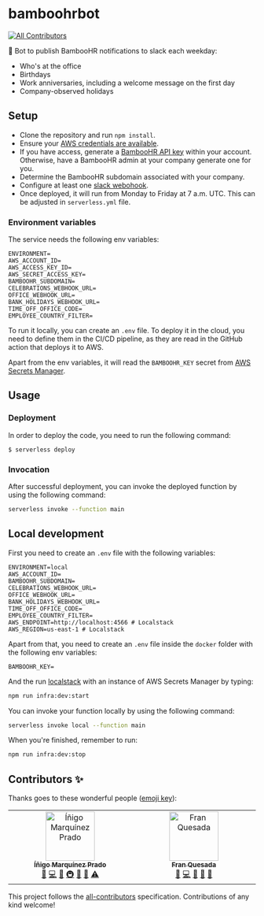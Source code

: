# bamboohrbot
<!-- ALL-CONTRIBUTORS-BADGE:START - Do not remove or modify this section -->
[![All Contributors](https://img.shields.io/badge/all_contributors-2-orange.svg?style=flat-square)](#contributors-)
<!-- ALL-CONTRIBUTORS-BADGE:END -->

🤖 Bot to publish BambooHR notifications to slack each weekday:

- Who's at the office
- Birthdays
- Work anniversaries, including a welcome message on the first day
- Company-observed holidays

## Setup

- Clone the repository and run `npm install`.
- Ensure your [AWS credentials are available](https://serverless.com/framework/docs/providers/aws/guide/credentials/).
- If you have access, generate a [BambooHR API key](https://www.bamboohr.com/api/documentation/) within your account. Otherwise, have a BambooHR admin at your company generate one for you.
- Determine the BambooHR subdomain associated with your company.
- Configure at least one [slack webohook](https://slack.com/apps/manage/custom-integrations).
- Once deployed, it will run from Monday to Friday at 7 a.m. UTC. This can be adjusted in `serverless.yml` file.

### Environment variables

The service needs the following env variables:

```
ENVIRONMENT=
AWS_ACCOUNT_ID=
AWS_ACCESS_KEY_ID=
AWS_SECRET_ACCESS_KEY=
BAMBOOHR_SUBDOMAIN=
CELEBRATIONS_WEBHOOK_URL=
OFFICE_WEBHOOK_URL=
BANK_HOLIDAYS_WEBHOOK_URL=
TIME_OFF_OFFICE_CODE=
EMPLOYEE_COUNTRY_FILTER=
```

To run it locally, you can create an `.env` file. To deploy it in the cloud, you need to define them in the CI/CD pipeline, as they are read in the GitHub action that deploys it to AWS.

Apart from the env variables, it will read the `BAMBOOHR_KEY` secret from [AWS Secrets Manager](https://aws.amazon.com/es/secrets-manager/).

## Usage

### Deployment

In order to deploy the code, you need to run the following command:

```
$ serverless deploy
```

### Invocation

After successful deployment, you can invoke the deployed function by using the following command:

```bash
serverless invoke --function main
```

## Local development

First you need to create an `.env` file with the following variables:

```
ENVIRONMENT=local
AWS_ACCOUNT_ID=
BAMBOOHR_SUBDOMAIN=
CELEBRATIONS_WEBHOOK_URL=
OFFICE_WEBHOOK_URL=
BANK_HOLIDAYS_WEBHOOK_URL=
TIME_OFF_OFFICE_CODE=
EMPLOYEE_COUNTRY_FILTER=
AWS_ENDPOINT=http://localhost:4566 # Localstack
AWS_REGION=us-east-1 # Localstack
```

Apart from that, you need to create an `.env` file inside the `docker` folder with the following env variables:

```
BAMBOOHR_KEY=
```

And the run [localstack](https://localstack.cloud/) with an instance of AWS Secrets Manager by typing:

```bash
npm run infra:dev:start
```

You can invoke your function locally by using the following command:

```bash
serverless invoke local --function main
```

When you're finished, remember to run:

```bash
npm run infra:dev:stop
```

## Contributors ✨

Thanks goes to these wonderful people ([emoji key](https://allcontributors.org/docs/en/emoji-key)):

<!-- ALL-CONTRIBUTORS-LIST:START - Do not remove or modify this section -->
<!-- prettier-ignore-start -->
<!-- markdownlint-disable -->
<table>
  <tbody>
    <tr>
      <td align="center" valign="top" width="14.28%"><a href="https://github.com/inigomarquinez"><img src="https://avatars.githubusercontent.com/u/25435858?v=4?s=100" width="100px;" alt="Íñigo Marquínez Prado"/><br /><sub><b>Íñigo Marquínez Prado</b></sub></a><br /><a href="https://github.com/guidesmiths/bamboohrbot/issues?q=author%3Ainigomarquinez" title="Bug reports">🐛</a> <a href="https://github.com/guidesmiths/bamboohrbot/commits?author=inigomarquinez" title="Code">💻</a> <a href="https://github.com/guidesmiths/bamboohrbot/commits?author=inigomarquinez" title="Documentation">📖</a> <a href="#infra-inigomarquinez" title="Infrastructure (Hosting, Build-Tools, etc)">🚇</a> <a href="#maintenance-inigomarquinez" title="Maintenance">🚧</a> <a href="https://github.com/guidesmiths/bamboohrbot/pulls?q=is%3Apr+reviewed-by%3Ainigomarquinez" title="Reviewed Pull Requests">👀</a> <a href="https://github.com/guidesmiths/bamboohrbot/commits?author=inigomarquinez" title="Tests">⚠️</a></td>
      <td align="center" valign="top" width="14.28%"><a href="https://github.com/totegsito"><img src="https://avatars.githubusercontent.com/u/12380342?v=4?s=100" width="100px;" alt="Fran Quesada"/><br /><sub><b>Fran Quesada</b></sub></a><br /><a href="https://github.com/guidesmiths/bamboohrbot/issues?q=author%3Atotegsito" title="Bug reports">🐛</a> <a href="https://github.com/guidesmiths/bamboohrbot/commits?author=totegsito" title="Code">💻</a> <a href="https://github.com/guidesmiths/bamboohrbot/commits?author=totegsito" title="Documentation">📖</a> <a href="#maintenance-totegsito" title="Maintenance">🚧</a> <a href="https://github.com/guidesmiths/bamboohrbot/pulls?q=is%3Apr+reviewed-by%3Atotegsito" title="Reviewed Pull Requests">👀</a></td>
    </tr>
  </tbody>
</table>

<!-- markdownlint-restore -->
<!-- prettier-ignore-end -->

<!-- ALL-CONTRIBUTORS-LIST:END -->

This project follows the [all-contributors](https://github.com/all-contributors/all-contributors) specification. Contributions of any kind welcome!